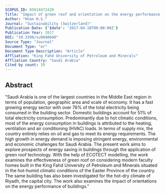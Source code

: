 ```yaml
---
SCOPUS_ID: 85018472420
Title: "Impact of green roof and orientation on the energy performance of buildings: A case study from Saudi Arabia"
Author: "Khan H.S."
Journal: "Sustainability (Switzerland)"
Publication Date: {'$date': '2017-04-18T00:00:00Z'}
Publication Year: 2017
DOI: "10.3390/su9040640"
Source Type: "Journal"
Document Type: "ar"
Document Type Description: "Article"
Affliation: "King Fahd University of Petroleum and Minerals"
Affliation Country: "Saudi Arabia"
Cited by count: 39
---
```


## Abstract
"Saudi Arabia is one of the largest countries in the Middle East region in terms of population, geographic area and scale of economy. It has a fast growing energy sector with over 76% of the total electricity being consumed in the building sector. Domestic buildings account for 51% of total electricity consumption. Predominantly due to hot climatic conditions, most of the energy consumption in buildings is attributed to the heating, ventilation and air conditioning (HVAC) loads. In terms of supply mix, the country entirely relies on oil and gas to meet its energy requirements. The high growth in energy demand is imposing stringent energy, environmental and economic challenges for Saudi Arabia. The present work aims to explore prospects of energy saving in buildings through the application of green roof technology. With the help of ECOTECT modelling, the work examines the effectiveness of green roof on considering modern faculty homes built in the King Fahd University of Petroleum and Minerals situated in the hot-humid climatic conditions of the Easter Province of the country. The same building has also been investigated for the hot-dry climate of Riyadh, the capital city. The work also examines the impact of orientations on the energy performance of buildings."
